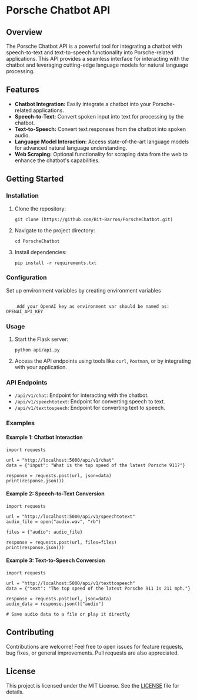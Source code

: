 
<h1>Porsche Chatbot API</h1>

<h2>Overview</h2>

<p>The Porsche Chatbot API is a powerful tool for integrating a chatbot with speech-to-text and text-to-speech functionality into Porsche-related applications. This API provides a seamless interface for interacting with the chatbot and leveraging cutting-edge language models for natural language processing.</p>

<h2>Features</h2>

<ul>
    <li><strong>Chatbot Integration:</strong> Easily integrate a chatbot into your Porsche-related applications.</li>
    <li><strong>Speech-to-Text:</strong> Convert spoken input into text for processing by the chatbot.</li>
    <li><strong>Text-to-Speech:</strong> Convert text responses from the chatbot into spoken audio.</li>
    <li><strong>Language Model Interaction:</strong> Access state-of-the-art language models for advanced natural language understanding.</li>
    <li><strong>Web Scraping:</strong> Optional functionality for scraping data from the web to enhance the chatbot's capabilities.</li>
</ul>

<h2>Getting Started</h2>

<h3>Installation</h3>

<ol>
    <li>Clone the repository:</li>
    <pre><code>git clone (https://github.com/Bit-Barron/PorscheChatbot.git)</code></pre>
    <li>Navigate to the project directory:</li>
    <pre><code>cd PorscheChatbot</code></pre>
    <li>Install dependencies:</li>
    <pre><code>pip install -r requirements.txt</code></pre>
</ol>

<h3>Configuration</h3>

<p>Set up environment variables by creating environment variables<code></code></p>

<pre><code>
    Add your OpenAI key as environment var should be named as: OPENAI_API_KEY
</code></pre>

<h3>Usage</h3>

<ol>
    <li>Start the Flask server:</li>
    <pre><code>python api/api.py</code></pre>
    <li>Access the API endpoints using tools like <code>curl</code>, <code>Postman</code>, or by integrating with your application.</li>
</ol>

<h3>API Endpoints</h3>

<ul>
    <li><code>/api/v1/chat</code>: Endpoint for interacting with the chatbot.</li>
    <li><code>/api/v1/speechtotext</code>: Endpoint for converting speech to text.</li>
    <li><code>/api/v1/texttospeech</code>: Endpoint for converting text to speech.</li>
</ul>

<h3>Examples</h3>

<h4>Example 1: Chatbot Interaction</h4>

<pre><code>import requests

url = "http://localhost:5000/api/v1/chat"
data = {"input": "What is the top speed of the latest Porsche 911?"}

response = requests.post(url, json=data)
print(response.json())
</code></pre>

<h4>Example 2: Speech-to-Text Conversion</h4>

<pre><code>import requests

url = "http://localhost:5000/api/v1/speechtotext"
audio_file = open("audio.wav", "rb")

files = {"audio": audio_file}

response = requests.post(url, files=files)
print(response.json())
</code></pre>

<h4>Example 3: Text-to-Speech Conversion</h4>

<pre><code>import requests

url = "http://localhost:5000/api/v1/texttospeech"
data = {"text": "The top speed of the latest Porsche 911 is 211 mph."}

response = requests.post(url, json=data)
audio_data = response.json()["audio"]

# Save audio data to a file or play it directly
</code></pre>

<h2>Contributing</h2>

<p>Contributions are welcome! Feel free to open issues for feature requests, bug fixes, or general improvements. Pull requests are also appreciated.</p>

<h2>License</h2>

<p>This project is licensed under the MIT License. See the <a href="LICENSE">LICENSE</a> file for details.</p>

</body>
</html>
